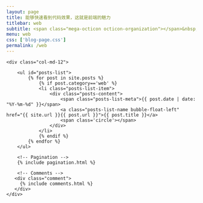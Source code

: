 ```yaml
---
layout: page
title: 能够快速看到代码效果，这就是前端的魅力
titlebar: web
subtitle: <span class="mega-octicon octicon-organization"></span>&nbsp;&nbsp; web前端技术分享
menu: web
css: ['blog-page.css']
permalink: /web
---
```


<div class="row">

    <div class="col-md-12">

        <ul id="posts-list">
            {% for post in site.posts %}
                {% if post.category=='web' %}
                <li class="posts-list-item">
                    <div class="posts-content">
                        <span class="posts-list-meta">{{ post.date | date: "%Y-%m-%d" }}</span>
                        <a class="posts-list-name bubble-float-left" href="{{ site.url }}{{ post.url }}">{{ post.title }}</a>
                        <span class='circle'></span>
                    </div>
                </li>
                {% endif %}
            {% endfor %}
        </ul> 

        <!-- Pagination -->
        {% include pagination.html %}

        <!-- Comments -->
       <div class="comment">
         {% include comments.html %}
       </div>
    </div>

</div>
<script>
    $(document).ready(function(){

        // Enable bootstrap tooltip
        $("body").tooltip({ selector: '[data-toggle=tooltip]' });

    });
</script>